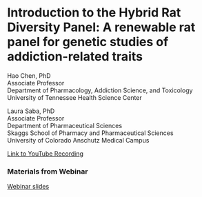 # **Introduction to the Hybrid Rat Diversity Panel: A renewable rat panel for genetic studies of addiction-related traits** 

Hao Chen, PhD </br>
Associate Professor </br>
Department of Pharmacology, Addiction Science, and Toxicology </br>
University of Tennessee Health Science Center

Laura Saba, PhD </br>
Associate Professor </br>
Department of Pharmaceutical Sciences </br>
Skaggs School of Pharmacy and Pharmaceutical Sciences </br>
University of Colorado Anschutz Medical Campus

[Link to YouTube Recording](https://youtu.be/dYIiv01IetQ)

### Materials from Webinar

[Webinar slides](HRDP_webinar.pdf)

